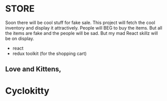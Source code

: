 # STORE
Soon there will be cool stuff for fake sale.
This project will fetch the cool inventory and display it attractively. People will BEG to buy the items. But all the items are fake and the people will be sad. But my mad React skillz will be on display.

- react
- redux toolkit (for the shopping cart)

## Love and Kittens,
# Cyclokitty